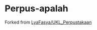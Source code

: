 # Perpus-apalah

Forked from [LyaFasya/UKL_Perpustakaan](https://github.com/LyaFasya/UKL_Perpustakaan)
